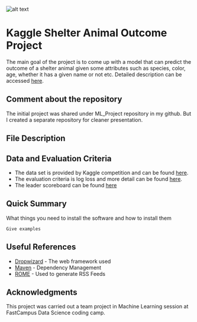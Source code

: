 ![alt text](https://kaggle2.blob.core.windows.net/competitions/kaggle/5039/media/kaggle_pets2.png)

# Kaggle Shelter Animal Outcome Project

The main goal of the project is to come up with a model that can predict the outcome of a shelter animal given some attributes such as species, color, age, whether it has a given name or not etc. Detailed description can be accessed [here](https://www.kaggle.com/c/shelter-animal-outcomes#description).

## Comment about the repository

The initial project was shared under ML_Project repository in my github. But I created a separate repository for cleaner presentation.

## File Description




## Data and Evaluation Criteria

* The data set is provided by Kaggle competition and can be found [here](https://www.kaggle.com/c/shelter-animal-outcomes/data).
* The evaluation criteria is log loss and more detail can be found [here](https://www.kaggle.com/c/shelter-animal-outcomes#evaluation).
* The leader scoreboard can be found [here](https://www.kaggle.com/c/shelter-animal-outcomes/leaderboard)

## Quick Summary

What things you need to install the software and how to install them

```
Give examples
```

## Useful References

* [Dropwizard](http://www.dropwizard.io/1.0.2/docs/) - The web framework used
* [Maven](https://maven.apache.org/) - Dependency Management
* [ROME](https://rometools.github.io/rome/) - Used to generate RSS Feeds

## Acknowledgments

This project was carried out a team project in Machine Learning session at FastCampus Data Science coding camp.

